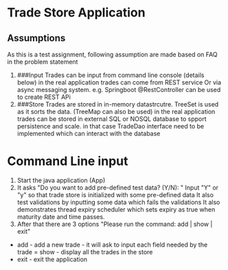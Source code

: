 # Trade Store Application
## Assumptions 
As this is a test assignment, following assumption are made based on FAQ in the problem statement
1. ###Input
Trades can be input from command line console (details below)
in the real application trades can come from REST service Or via async messaging system.
e.g. Springboot @RestController can be used to create REST APi 
2. ###Store 
Trades are stored in in-memory datastrcutre. TreeSet is used as it sorts the data. (TreeMap can also be used)
in the real application trades can be stored in external SQL or NOSQL database to spport persistence and scale.
in that case TradeDao interface need to be implemented which can interact with the database

# Command Line input
1. Start the java application (App)
2. It asks "Do you want to add pre-defined test data? (Y/N): "
Input "Y" or "y"  so that trade store is initialized with some pre-defined data 
It also test validations by inputting some data which fails the validations
It also demonstrates thread expiry scheduler which sets expiry as true when maturity date and time passes.
3. After that there are 3 options 
"Please run the command: add | show | exit"
- add - add a new trade - it will ask to input each field needed by the trade
= show - display all the trades in the store
- exit - exit the application 


